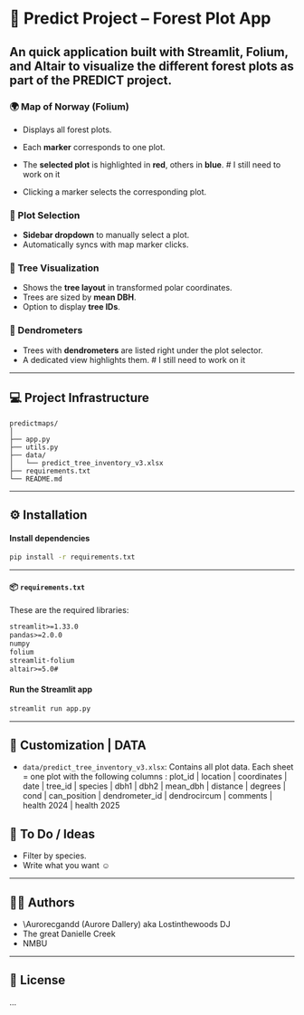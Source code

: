 # 🌲 Predict Project – Forest Plot  App

An quick application built with **Streamlit**, **Folium**, and **Altair** to visualize the different forest plots as part of the **PREDICT project**.
---


### 🌍 Map of Norway (Folium)
* Displays all forest plots.
* Each **marker** corresponds to one plot.
* The **selected plot** is highlighted in **red**, others in **blue**. # I still need to work on it
  
* Clicking a marker selects the corresponding plot.

### 🧭 Plot Selection
* **Sidebar dropdown** to manually select a plot.
* Automatically syncs with map marker clicks.


### 🌳 Tree Visualization
* Shows the **tree layout** in transformed polar coordinates.
* Trees are sized by **mean DBH**.
* Option to display **tree IDs**.

### 📐 Dendrometers
* Trees with **dendrometers** are listed right under the plot selector.
* A dedicated view highlights them. # I still need to work on it

---

## 💻 Project Infrastructure
```
predictmaps/
│
├── app.py
├── utils.py
├── data/
│   └── predict_tree_inventory_v3.xlsx
├── requirements.txt
└── README.md
```
---

## ⚙️ Installation
#### Install dependencies

```bash
pip install -r requirements.txt
```
---

#### 📦 `requirements.txt`
These are the required libraries:
```txt
streamlit>=1.33.0
pandas>=2.0.0
numpy
folium
streamlit-folium
altair>=5.0#
```

#### Run the Streamlit app

```bash
streamlit run app.py
```
---


## 📁  Customization | DATA 
* `data/predict_tree_inventory_v3.xlsx`: Contains all plot data.
Each sheet = one plot with the following columns :
plot_id |	location |	coordinates |	date |	tree_id |	species	| dbh1 |	dbh2 |	mean_dbh |	distance |	degrees |	cond |	can_position |	dendrometer_id |	dendrocircum |	comments |	health 2024 |	health 2025




## 🧪 To Do / Ideas
* Filter by species.
* Write what you want ☺ 



---

## 🧑‍💻 Authors
* \Aurorecgandd (Aurore Dallery) aka Lostinthewoods DJ
* The great Danielle Creek
* NMBU 
---

## 📜 License
...
